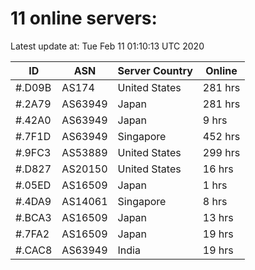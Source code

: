 # 11 online servers:

Latest update at: Tue Feb 11 01:10:13 UTC 2020

| ID | ASN | Server Country | Online |
| -- | --- | -------------- | ------ |
| #.D09B | AS174 | United States | 281 hrs |
| #.2A79 | AS63949 | Japan | 281 hrs |
| #.42A0 | AS63949 | Japan | 9 hrs |
| #.7F1D | AS63949 | Singapore | 452 hrs |
| #.9FC3 | AS53889 | United States | 299 hrs |
| #.D827 | AS20150 | United States | 16 hrs |
| #.05ED | AS16509 | Japan | 1 hrs |
| #.4DA9 | AS14061 | Singapore | 8 hrs |
| #.BCA3 | AS16509 | Japan | 13 hrs |
| #.7FA2 | AS16509 | Japan | 19 hrs |
| #.CAC8 | AS63949 | India | 19 hrs |

